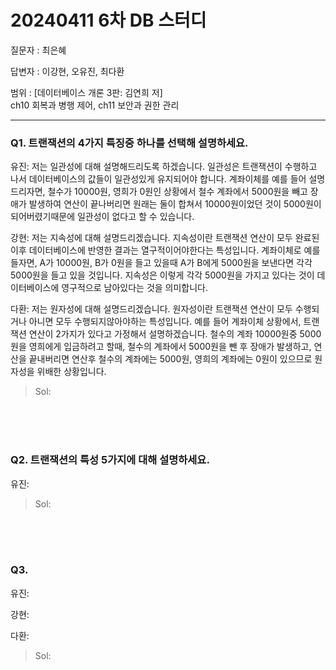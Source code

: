 # 20240411 6차 DB 스터디

질문자 : 최은혜

답변자 : 이강현, 오유진, 최다환

범위 : [데이터베이스 개론 3판: 김연희 저] 
<br>
ch10 회복과 병행 제어, ch11 보안과 권한 관리

---

### Q1. 트랜잭션의 4가지 특징중 하나를 선택해 설명하세요.

유진: 저는 일관성에 대해 설명해드리도록 하겠습니다. 일관성은 트랜잭션이 수행하고 나서 데이터베이스의 값들이 일관성있게 유지되어야 합니다. 계좌이체를 예를 들어 설명드리자면, 철수가 10000원, 영희가 0원인 상황에서 철수 계좌에서 5000원을 빼고 장애가 발생하여 연산이 끝나버리면 원래는 둘이 합쳐서 10000원이었던 것이 5000원이 되어버렸기때문에 일관성이 없다고 할 수 있습니다. 

강현: 저는 지속성에 대해 설명드리겠습니다. 지속성이란 트랜잭션 연산이 모두 완료된 이후 데이터베이스에 반영한 결과는 열구적이어야한다는 특성입니다. 계좌이체로 예를 들자면, A가 10000원, B가 0원을 들고 있을때 A가 B에게 5000원을 보낸다면 각각 5000원을 들고 있을 것입니다. 지속성은 이렇게 각각 5000원을 가지고 있다는 것이 데이터베이스에 영구적으로 남아있다는 것을 의미합니다. 

다환: 저는 원자성에 대해 설명드리겠습니다. 원자성이란 트랜잭션 연산이 모두 수행되거나 아니면 모두 수행되지않아야하는 특성입니다. 예를 들어 계좌이체 상황에서, 트랜잭션 연산이 2가지가 있다고 가정해서 설명하겠습니다. 철수의 계좌 10000원중 5000원을 영희에게 입금하려고 할때, 철수의 계좌에서 5000원을 뺀 후 장애가 발생하고, 연산을 끝내버리면 연산후 철수의 계좌에는 5000원, 영희의 계좌에는 0원이 있으므로 원자성을 위배한 상황입니다. 

> Sol:
<br>
<br>
<br>

### Q2. 트랜잭션의 특성 5가지에 대해 설명하세요.

유진: 

> Sol: 
<br>
<br>
<br>

### Q3. 

유진: 

강현:  

다환: 

> Sol: 
<br>
<br>
<br>


